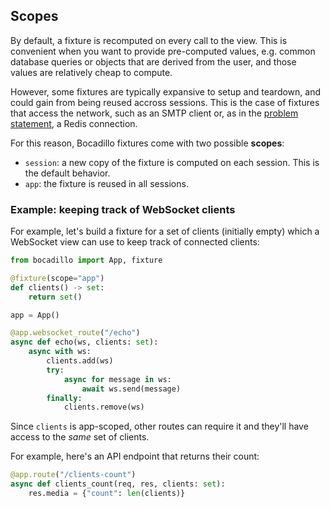 ## Scopes

By default, a fixture is recomputed on every call to the view. This is convenient when you want to provide pre-computed values, e.g. common database queries or objects that are derived from the user, and those values are relatively cheap to compute.

However, some fixtures are typically expansive to setup and teardown, and could gain from being reused accross sessions. This is the case of fixtures that access the network, such as an SMTP client or, as in the [problem statement](#problem-statement), a Redis connection.

For this reason, Bocadillo fixtures come with two possible **scopes**:

- `session`: a new copy of the fixture is computed on each session. This is the default behavior.
- `app`: the fixture is reused in all sessions.

### Example: keeping track of WebSocket clients

For example, let's build a fixture for a set of clients (initially empty) which a WebSocket view can use to keep track of connected clients:

```python
from bocadillo import App, fixture

@fixture(scope="app")
def clients() -> set:
    return set()

app = App()

@app.websocket_route("/echo")
async def echo(ws, clients: set):
    async with ws:
        clients.add(ws)
        try:
            async for message in ws:
                await ws.send(message)
        finally:
            clients.remove(ws)
```

Since `clients` is app-scoped, other routes can require it and they'll have access to the _same_ set of clients.

For example, here's an API endpoint that returns their count:

```python
@app.route("/clients-count")
async def clients_count(req, res, clients: set):
    res.media = {"count": len(clients)}
```
